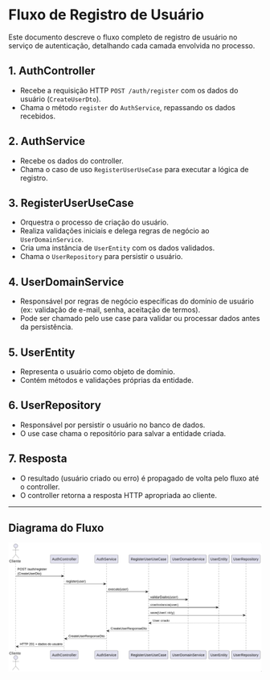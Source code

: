 # Fluxo de Registro de Usuário

Este documento descreve o fluxo completo de registro de usuário no serviço de autenticação, detalhando cada camada envolvida no processo.

## 1. AuthController

- Recebe a requisição HTTP `POST /auth/register` com os dados do usuário (`CreateUserDto`).
- Chama o método `register` do `AuthService`, repassando os dados recebidos.

## 2. AuthService

- Recebe os dados do controller.
- Chama o caso de uso `RegisterUserUseCase` para executar a lógica de registro.

## 3. RegisterUserUseCase

- Orquestra o processo de criação do usuário.
- Realiza validações iniciais e delega regras de negócio ao `UserDomainService`.
- Cria uma instância de `UserEntity` com os dados validados.
- Chama o `UserRepository` para persistir o usuário.

## 4. UserDomainService

- Responsável por regras de negócio específicas do domínio de usuário (ex: validação de e-mail, senha, aceitação de termos).
- Pode ser chamado pelo use case para validar ou processar dados antes da persistência.

## 5. UserEntity

- Representa o usuário como objeto de domínio.
- Contém métodos e validações próprias da entidade.

## 6. UserRepository

- Responsável por persistir o usuário no banco de dados.
- O use case chama o repositório para salvar a entidade criada.

## 7. Resposta

- O resultado (usuário criado ou erro) é propagado de volta pelo fluxo até o controller.
- O controller retorna a resposta HTTP apropriada ao cliente.

---

## Diagrama do Fluxo

![uml_diagram](user-register-flow.png)
